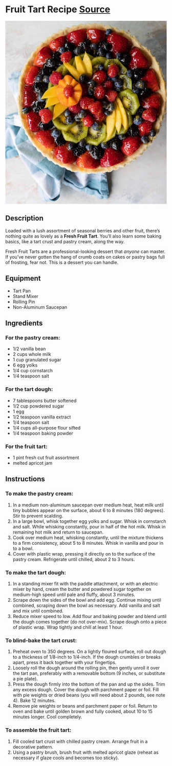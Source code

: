 # Fruit Tart Recipe [Source](https://www.culinaryhill.com/fresh-fruit-tart/)
![Fresh Fruit Tart with seasonal fruits.](./img/fruit.jpeg)

## Description
Loaded with a lush assortment of seasonal berries and other fruit, there’s nothing quite as lovely as a **Fresh Fruit Tart**. You’ll also learn some baking basics, like a tart crust and pastry cream, along the way.

Fresh Fruit Tarts are a professional-looking dessert that *anyone* can master. If you’ve never gotten the hang of crumb coats on cakes or pastry bags full of frosting, fear not. This is a dessert you can handle.

## Equipment
- Tart Pan
- Stand Mixer
- Rolling Pin
- Non-Aluminum Saucepan
           
## Ingredients

### For the pastry cream:
- 1/2 vanilla bean
- 2 cups whole milk
- 1 cup granulated sugar
- 6 egg yolks
- 1/4 cup cornstarch
- 1/4 teaspoon salt

### For the tart dough:
- 7 tablespoons butter softened
- 1/2 cup powdered sugar
- 1 egg
- 1/2 teaspoon vanilla extract
- 1/4 teaspoon salt
- 1/4 cups all-purpose flour sifted
- 1/4 teaspoon baking powder

### For the fruit tart:
- 1 pint fresh cut fruit assortment
- melted apricot jam

## Instructions

### To make the pastry cream:
1. In a medium non-aluminum saucepan over medium heat, heat milk until tiny bubbles appear on the surface, about 6 to 8 minutes (180 degrees). Stir to prevent scalding.
2. In a large bowl, whisk together egg yolks and sugar. Whisk in cornstarch and salt. While whisking constantly, pour in half of the hot milk. Whisk in remaining hot milk and return to saucepan.
3. Cook over medium heat, whisking constantly, until the mixture thickens to a firm consistency, about 5 to 8 minutes. Whisk in vanilla and pour in to a bowl.
4. Cover with plastic wrap, pressing it directly on to the surface of the pastry cream. Refrigerate until chilled, about 2 to 3 hours.

### To make the tart dough:
1. In a standing mixer fit with the paddle attachment, or with an electric mixer by hand, cream the butter and powdered sugar together on medium-high speed until pale and fluffy, about 3 minutes.
2. Scrape down the sides of the bowl and add egg. Continue mixing until combined, scraping down the bowl as necessary. Add vanilla and salt and mix until combined.
3. Reduce mixer speed to low. Add flour and baking powder and blend until the dough comes together (do not over-mix). Scrape dough onto a piece of plastic wrap. Wrap tightly and chill at least 1 hour.

### To blind-bake the tart crust:
1. Preheat oven to 350 degrees. On a lightly floured surface, roll out dough to a thickness of 1/8-inch to 1/4-inch. If the dough crumbles or breaks apart, press it back together with your fingertips.
2. Loosely roll the dough around the rolling pin, then gently unroll it over the tart pan, preferably with a removable bottom (9 inches, or substitute a pie plate).
3. Press the dough firmly into the bottom of the pan and up the sides. Trim any excess dough. Cover the dough with parchment paper or foil. Fill with pie weights or dried beans (you will need about 2 pounds, see note 4). Bake 12 minutes.
4. Remove pie weights or beans and parchment paper or foil. Return to oven and bake until golden brown and fully cooked, about 10 to 15 minutes longer. Cool completely.

### To assemble the fruit tart:
1. Fill cooled tart crust with chilled pastry cream. Arrange fruit in a decorative pattern.
2. Using a pastry brush, brush fruit with melted apricot glaze (reheat as necessary if glaze cools and becomes too sticky).
